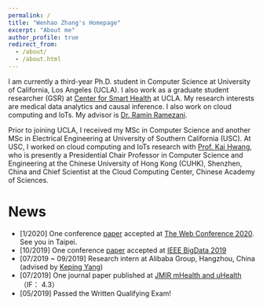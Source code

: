 ```yaml
---
permalink: /
title: "Wenhao Zhang's Homepage"
excerpt: "About me"
author_profile: true
redirect_from: 
  - /about/
  - /about.html
---
```


I am currently a third-year Ph.D. student in Computer Science at University of California, Los Angeles (UCLA). I also work as a graduate student researcher (GSR) at [Center for Smart Health](https://www.risksciences.ucla.edu/smart-health) at UCLA. My research interests are medical data analytics and causal inference. I also work on cloud computing and IoTs. My advisor is [Dr. Ramin Ramezani](http://web.cs.ucla.edu/~ramin/). 


Prior to joining UCLA, I received my MSc in Computer Science and another MSc in Electrical Engineering at University of Southern California (USC). At USC, I worked on cloud computing and IoTs research with [Prof. Kai Hwang](https://sse.cuhk.edu.cn/en/content/8523), who is presently a Presidential Chair Professor in Computer Science and Engineering at the Chinese University of Hong Kong (CUHK), Shenzhen, China and Chief Scientist at the Cloud Computing Center, Chinese Academy of Sciences.

News
======
* [1/2020] One conference [paper](https://arxiv.org/abs/1910.09337) accepted at [The Web Conference 2020](https://www2020.thewebconf.org). See you in Taipei.
* [10/2019] One conference [paper](https://arxiv.org/abs/1910.07892) accepted at [IEEE BigData 2019](http://bigdataieee.org/BigData2019/)
* [07/2019 ~ 09/2019] Research intern at Alibaba Group, Hangzhou, China (advised by [Keping Yang](https://www.researchgate.net/scientific-contributions/2142923765_Keping_Yang))
* [07/2019] One journal paper published at [JMIR mHealth and uHealth](https://mhealth.jmir.org/) （IF： 4.3）
* [05/2019] Passed the Written Qualifying Exam!
